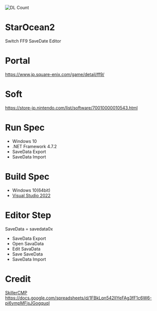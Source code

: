 ![DL Count](https://img.shields.io/github/downloads/turtle-insect/FF9/total.svg)

# StarOcean2
Switch FF9 SaveDate Editor

# Portal
https://www.jp.square-enix.com/game/detail/ff9/

# Soft
https://store-jp.nintendo.com/list/software/70010000010543.html

# Run Spec
* Windows 10
* .NET Framework 4.7.2
* SaveData Export
* SaveData Import

# Build Spec
* Windows 10(64bit)
* [Visual Studio 2022](https://visualstudio.microsoft.com/ja/vs/)

# Editor Step
SaveData = savedata0x
* SaveData Export
* Open SavaData
* Edit SavaData
* Save SaveData
* SaveData Import

# Credit
[SkillerCMP](https://github.com/SkillerCMP)  
https://docs.google.com/spreadsheets/d/1FBkLqn542IIYeFAg3fF1c6W6-pi6ympMFjsJGogquqI
